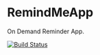# RemindMeApp
On Demand Reminder App.

[![Build Status](https://travis-ci.org/saikatdas/RemindMeApp.svg?branch=master)](https://travis-ci.org/saikatdas/RemindMeApp)
